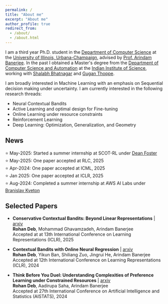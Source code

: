 ```yaml
---
permalink: /
title: "About me"
excerpt: "About me"
author_profile: true
redirect_from: 
  - /about/
  - /about.html
---
```


I am a third year Ph.D. student in the [Department of Computer Science](https://www.cs.illinois.edu) at the [University of Illinois, Urbana-Champaign](https://www.illinois.edu), advised by [Prof. Arindam Banerjee](https://arindam.cs.illinois.edu/). In the past I obtained a Master's degree from the [Department of Computer Science and Automation](https://www.csa.iisc.ac.in/) at the [Indian Institute of Science](https://iisc.ac.in/), working with [Shalabh Bhatnagar](https://www.csa.iisc.ac.in/~shalabh/) and [Gugan Thoppe](https://sites.google.com/site/gugancth/).

I am broadly interested in Machine Learning with an emphasis on Sequential decision making under uncertainty. I am currently interested in the following research threads:

- Neural Contextual Bandits
- Active Learning and optimal design for Fine-tuning
- Online Learning under resource constraints
- Reinforcement Learning
- Deep Learning: Optimization, Generalization, and Geometry

## News
⭐ May-2025: Started a summer internship at SCOT-RL under [Dean Foster](https://deanfoster.net/index.pl/)     
⭐ May-2025: One paper accepted at RLC, 2025  
⭐ Apr-2024: One paper accepted at ICML, 2025  
⭐ Jan 2025: One paper accepted at ICLR, 2025  
⭐ Aug-2024: Completed a summer internship at AWS AI Labs under [Branislav Kveton](https://bkveton.com/)  

## Selected Papers
- **Conservative Contextual Bandits: Beyond Linear Representations** | [arxiv](https://arxiv.org/abs/2412.06165)  
**Rohan Deb**, Mohammad Ghavamzadeh, Arindam Banerjee  
Accepted at at 13th International Conference on Learning Representations (ICLR), 2025
  
- **Contextual Bandits with Online Neural Regression** | [arxiv](https://arxiv.org/abs/2312.07145)  
**Rohan Deb**, Yikun Ban, Shiliang Zuo, Jingrui He, Arindam Banerjee  
Accepted at 12th International Conference on Learning Representations (ICLR), 2024

- **Think Before You Duel: Understanding Complexities of Preference Learning under
Constrained Resources** | [arxiv](https://arxiv.org/abs/2312.17229)  
**Rohan Deb**, Aadirupa Saha, Arindam Banerjee  
Accepted at 27th International Conference on Artificial Intelligence and Statistics (AISTATS), 2024

